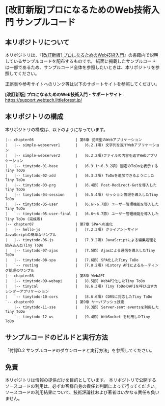 # [改訂新版]プロになるためのWeb技術入門 サンプルコード

## 本リポジトリについて

本リポジトリは、『[[改訂新版] プロになるためのWeb技術入門](https://amzn.to/4ff7vNY)』の書籍内で説明しているサンプルコードを配布するものです。
紙面に掲載したサンプルコードは一部であるため、サンプルコード全体を参照したいときは、本リポジトリを参照してください。

正誤表や参考サイトへのリンク等は以下のサポートサイトを参照してください。

**[改訂新版] プロになるためのWeb技術入門・サポートサイト** : https://support.webtech.littleforest.jp/

## 本リポジトリの構成

本リポジトリの構成は、以下のようになっています。

```
|-- chapter06                   | 第6章 従来型のWebアプリケーション
|   |-- simple-webserver1       |   (6.2.1項) 文字列を返すWebアプリケーション
|   |-- simple-webserver2       |   (6.2.2項)ファイルの内容を返すWebアプリケーション
|   |-- tinytodo-01-base        |   (6.3.1〜6.3.2項) 固定のToDoを表示するTiny ToDo
|   |-- tinytodo-02-add         |   (6.3.3項) ToDoを追加できるようにしたTiny ToDo
|   |-- tinytodo-03-prg         |   (6.4節) Post-Redirect-Getを導入したTiny ToDo
|   |-- tinytodo-04-session     |   (6.5.4項) セッション管理を導入したTiny ToDo
|   |-- tinytodo-05-user        |   (6.6〜6.7節) ユーザー管理機能を導入したTiny ToDo
|   `-- tinytodo-05-user-final  |   (6.6〜6.7節) ユーザー管理機能を導入したTiny ToDo (完成版)
|-- chapter07                   | 第7章 SPAへの進化
|   |-- hello-js                |   (7.2.3項) クライアントサイドJavaScriptの簡単なサンプル
|   |-- tinytodo-06-js          |   (7.3.2項) JavaScriptによる編集処理を組み込んだTiny ToDo
|   |-- tinytodo-07-ajax        |   (7.5節) Ajaxによる通信を導入したTiny ToDo
|   |-- tinytodo-08-spa         |   (7.6節) SPA化したTiny ToDo
|   `-- routing                 |   (7.8.2項) History APIによるルーティング処理のサンプル
|-- chapter08                   | 第8章 WebAPI
|   |-- tinytodo-09-webapi      |   (8.5節) WebAPI化したTiny ToDo
|   |-- tinycal                 |   (8.6.3項) Tiny ToDoのAPIを呼び出すカレンダーアプリケーション
|   `-- tinytodo-10-cors        |   (8.6.6項) CORSに対応したTiny ToDo
`-- chapter09                   | 第9章 サーバプッシュ技術
    |-- tinytodo-11-sse         |   (9.3節) Server-sent eventsを利用したTiny ToDo
    `-- tinytodo-12-ws          |   (9.4節) WebSocket を利用したTiny ToDo
```

## サンプルコードのビルドと実行方法

「付録D.2 サンプルコードのダウンロードと実行方法」を参照してください。

## 免責

本リポジトリは情報の提供だけを目的としています。
本リポジトリで公開するソースコードの利用は、必ずお客様自身の責任と判断によって行ってください。
ソースコードの利用結果について、技術評論社および著者はいかなる責任も負いません。

